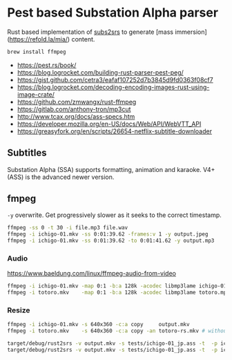 # Pest based Substation Alpha parser

Rust based implementation of [subs2srs](https://subs2srs.sourceforge.net/) to generate [mass immersion]
(https://refold.la/mia/) content.

```sh
brew install ffmpeg
```

* https://pest.rs/book/
* https://blog.logrocket.com/building-rust-parser-pest-peg/
* https://gist.github.com/cetra3/eafaf107252d7b3845d9fd0363f08cf7
* https://blog.logrocket.com/decoding-encoding-images-rust-using-image-crate/
* https://github.com/zmwangx/rust-ffmpeg
* https://gitlab.com/anthony-tron/mp3cut
* http://www.tcax.org/docs/ass-specs.htm
* https://developer.mozilla.org/en-US/docs/Web/API/WebVTT_API
* https://greasyfork.org/en/scripts/26654-netflix-subtitle-downloader


## Subtitles
Substation Alpha (SSA) supports formatting, animation and karaoke. V4+ (ASS) is the advanced newer version. 

## fmpeg
`-y` overwrite. Get progressively slower as it seeks to the correct timestamp.

```sh
ffmpeg -ss 0 -t 30 -i file.mp3 file.wav
ffmpeg -i ichigo-01.mkv -ss 0:01:39.62 -frames:v 1 -y output.jpeg
ffmpeg -i ichigo-01.mkv -ss 0:01:39.62 -to 0:01:41.62 -y output.mp3
```

### Audio
https://www.baeldung.com/linux/ffmpeg-audio-from-video
```sh
ffmpeg -i ichigo-01.mkv -map 0:1 -b:a 128k -acodec libmp3lame ichigo-01.mp3
ffmpeg -i totoro.mkv    -map 0:1 -b:a 128k -acodec libmp3lame totoro.mp3
```
### Resize

```sh
ffmpeg -i ichigo-01.mkv -s 640x360 -c:a copy     output.mkv
ffmpeg -i totoro.mkv    -s 640x360 -c:a copy -an totoro-rs.mkv # without audio

target/debug/rust2srs -v output.mkv -s tests/ichigo-01_jp.ass -t  -p ichigo-1 -o  10352.79s user 1076.09s system 787% cpu 24:10.59 total # resized
target/debug/rust2srs -v output.mkv -s tests/ichigo-01_jp.ass -t  -p ichigo-1 -o  11185.47s user 1242.84s system 777% cpu 26:38.03 total # alleen snapshots
```